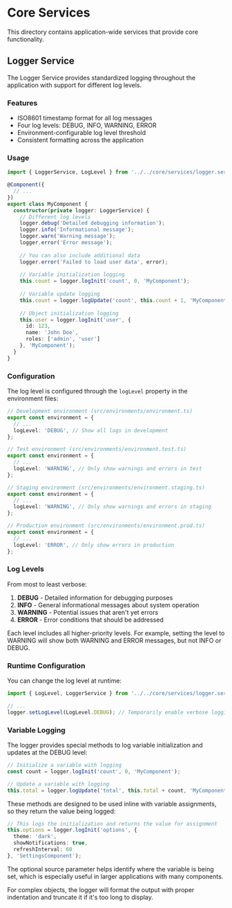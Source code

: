 # Core Services

This directory contains application-wide services that provide core functionality.

## Logger Service

The Logger Service provides standardized logging throughout the application with support for different log levels.

### Features

- ISO8601 timestamp format for all log messages
- Four log levels: DEBUG, INFO, WARNING, ERROR
- Environment-configurable log level threshold
- Consistent formatting across the application

### Usage

```typescript
import { LoggerService, LogLevel } from '../../core/services/logger.service';

@Component({
  // ...
})
export class MyComponent {
  constructor(private logger: LoggerService) {
    // Different log levels
    logger.debug('Detailed debugging information');
    logger.info('Informational message');
    logger.warn('Warning message');
    logger.error('Error message');
    
    // You can also include additional data
    logger.error('Failed to load user data', error);
    
    // Variable initialization logging
    this.count = logger.logInit('count', 0, 'MyComponent');
    
    // Variable update logging
    this.count = logger.logUpdate('count', this.count + 1, 'MyComponent.increment');
    
    // Object initialization logging
    this.user = logger.logInit('user', {
      id: 123,
      name: 'John Doe',
      roles: ['admin', 'user']
    }, 'MyComponent');
  }
}
```

### Configuration

The log level is configured through the `logLevel` property in the environment files:

```typescript
// Development environment (src/environments/environment.ts)
export const environment = {
  // ...
  logLevel: 'DEBUG', // Show all logs in development
};

// Test environment (src/environments/environment.test.ts)
export const environment = {
  // ...
  logLevel: 'WARNING', // Only show warnings and errors in test
};

// Staging environment (src/environments/environment.staging.ts)
export const environment = {
  // ...
  logLevel: 'WARNING', // Only show warnings and errors in staging
};

// Production environment (src/environments/environment.prod.ts)
export const environment = {
  // ...
  logLevel: 'ERROR', // Only show errors in production
};
```

### Log Levels

From most to least verbose:

1. **DEBUG** - Detailed information for debugging purposes
2. **INFO** - General informational messages about system operation
3. **WARNING** - Potential issues that aren't yet errors
4. **ERROR** - Error conditions that should be addressed

Each level includes all higher-priority levels. For example, setting the level to WARNING will show both WARNING and ERROR messages, but not INFO or DEBUG.

### Runtime Configuration

You can change the log level at runtime:

```typescript
import { LogLevel, LoggerService } from '../../core/services/logger.service';

// ...
logger.setLogLevel(LogLevel.DEBUG); // Temporarily enable verbose logging
```

### Variable Logging

The logger provides special methods to log variable initialization and updates at the DEBUG level:

```typescript
// Initialize a variable with logging
const count = logger.logInit('count', 0, 'MyComponent');

// Update a variable with logging
this.total = logger.logUpdate('total', this.total + count, 'MyComponent.calculate');
```

These methods are designed to be used inline with variable assignments, so they return the value being logged:

```typescript
// This logs the initialization and returns the value for assignment
this.options = logger.logInit('options', {
  theme: 'dark',
  showNotifications: true,
  refreshInterval: 60
}, 'SettingsComponent');
```

The optional source parameter helps identify where the variable is being set, which is especially useful in larger applications with many components.

For complex objects, the logger will format the output with proper indentation and truncate it if it's too long to display.